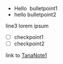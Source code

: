 - Hello  bulletpoint1
- hello bulletpoint2

line3
lorem ipsum

- [ ] checkpoint1
- [ ] checkpoint2

link to [TanaNote1](./TanaNote1.md)
